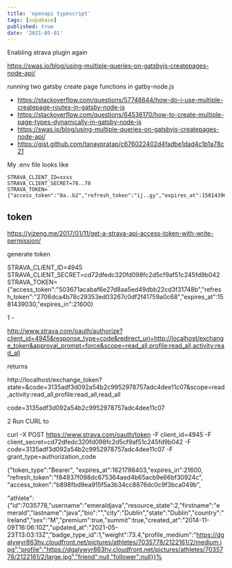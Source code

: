 ```yaml
---
title: 'openapi typescript'
tags: [supabase]
published: true
date: '2021-05-01'
---
```


Enabling strava plugin again 

https://swas.io/blog/using-multiple-queries-on-gatsbyjs-createpages-node-api/


running two gatsby create page functions in gatby-node.js

- https://stackoverflow.com/questions/57748844/how-do-i-use-multiple-createpage-routes-in-gatsby-node-js
- https://stackoverflow.com/questions/64536170/how-to-create-multiple-page-types-dynamically-in-gatsby-node-js
- https://swas.io/blog/using-multiple-queries-on-gatsbyjs-createpages-node-api/
- https://gist.github.com/tanaypratap/c676022402d4fadbe1dad4c1b1a78c21

My .env file looks like

    STRAVA_CLIENT_ID=xxxx
    STRAVA_CLIENT_SECRET=78..78
    STRAVA_TOKEN={"access_token":"8a..b2","refresh_token":"ij..gy","expires_at":1581439030,"expires_in":21600}


## token

https://yizeng.me/2017/01/11/get-a-strava-api-access-token-with-write-permission/

generate token

STRAVA_CLIENT_ID=4945
STRAVA_CLIENT_SECRET=cd72dfedc320fd098fc2d5cf9af51c245fd9b042
STRAVA_TOKEN={"access_token":"503671acabaf6e27d8aa5ed49dbb22cd3f31748b","refresh_token":"2706dca4b78c29353ed03267c0df2f41759a0c68","expires_at":1581439030,"expires_in":21600}


1 - 

http://www.strava.com/oauth/authorize?client_id=4945&response_type=code&redirect_uri=http://localhost/exchange_token&approval_prompt=force&scope=read_all,profile:read_all,activity:read_all

returns

http://localhost/exchange_token?state=&code=3135adf3d092a54b2c9952978757adc4dee11c07&scope=read,activity:read_all,profile:read_all,read_all

code=3135adf3d092a54b2c9952978757adc4dee11c07


2 Run CURL to

curl -X POST https://www.strava.com/oauth/token -F client_id=4945 -F client_secret=cd72dfedc320fd098fc2d5cf9af51c245fd9b042 -F code=3135adf3d092a54b2c9952978757adc4dee11c07 -F grant_type=authorization_code

{"token_type":"Bearer",
"expires_at":1621798403,"expires_in":21600,
"refresh_token":"f84937f098dc675364aed4b65acb9e66bf30924c",
"access_token":"b898fbd9ea915f5a3b34cc8876dc0c9f3bca049b",


"athlete":{"id":7035778,"username":"emeraldjava","resource_state":2,"firstname":"emerald","lastname":"java","bio":"","city":"Dublin","state":"Dublin","country":"Ireland","sex":"M","premium":true,"summit":true,"created_at":"2014-11-09T16:06:10Z","updated_at":"2021-05-23T13:03:13Z","badge_type_id":1,"weight":73.4,"profile_medium":"https://dgalywyr863hv.cloudfront.net/pictures/athletes/7035778/2122161/2/medium.jpg","profile":"https://dgalywyr863hv.cloudfront.net/pictures/athletes/7035778/2122161/2/large.jpg","friend":null,"follower":null}}%   
